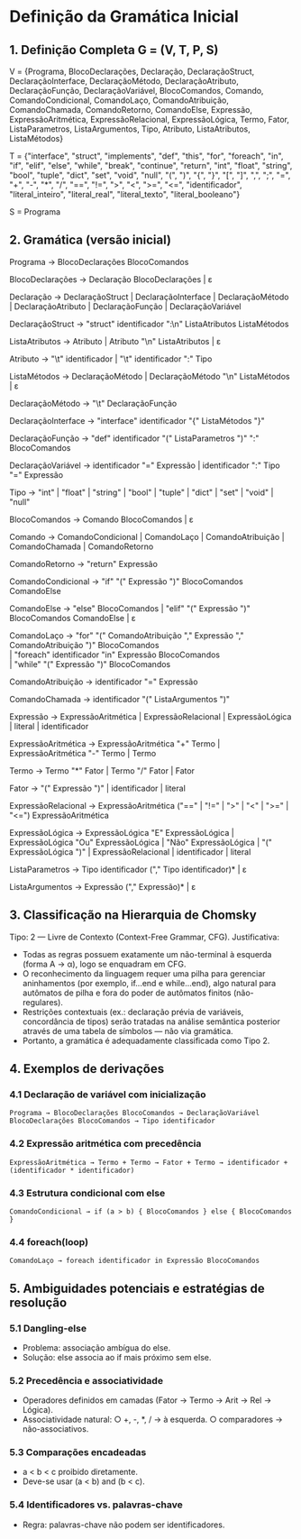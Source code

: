 # **Definição da Gramática Inicial**
## 1. Definição Completa G = (V, T, P, S)
V = {Programa, BlocoDeclarações, Declaração, DeclaraçãoStruct, DeclaraçãoInterface,
     DeclaraçãoMétodo, DeclaraçãoAtributo, DeclaraçãoFunção, DeclaraçãoVariável,
     BlocoComandos, Comando, ComandoCondicional, ComandoLaço, ComandoAtribuição,
     ComandoChamada, ComandoRetorno, ComandoElse, Expressão, ExpressãoAritmética,
     ExpressãoRelacional, ExpressãoLógica, Termo, Fator, ListaParametros,
     ListaArgumentos, Tipo, Atributo, ListaAtributos, ListaMétodos}


T = {"interface", "struct", "implements", "def", "this", "for", "foreach", "in",
     "if", "elif", "else", "while", "break", "continue", "return",
     "int", "float", "string", "bool", "tuple", "dict", "set", "void", "null",
     "(", ")", "{", "}", "[", "]", ",", ";", "=", "+", "-", "*", "/",
     "==", "!=", ">", "<", ">=", "<=", "identificador",
     "literal_inteiro", "literal_real", "literal_texto", "literal_booleano"}


S = Programa

## 2. Gramática (versão inicial)
Programa -> BlocoDeclarações BlocoComandos

BlocoDeclarações -> Declaração BlocoDeclarações | ε

Declaração -> DeclaraçãoStruct | DeclaraçãoInterface | DeclaraçãoMétodo 
            | DeclaraçãoAtributo | DeclaraçãoFunção | DeclaraçãoVariável

DeclaraçãoStruct -> "struct" identificador ":\n" ListaAtributos ListaMétodos

ListaAtributos -> Atributo | Atributo "\n" ListaAtributos | ε 

Atributo -> "\t" identificador | "\t" identificador ":" Tipo

ListaMétodos -> DeclaraçãoMétodo | DeclaraçãoMétodo "\n" ListaMétodos | ε

DeclaraçãoMétodo -> "\t" DeclaraçãoFunção

DeclaraçãoInterface -> "interface" identificador "{" ListaMétodos "}"

DeclaraçãoFunção -> "def" identificador "(" ListaParametros ")" ":" BlocoComandos

DeclaraçãoVariável -> identificador "=" Expressão | identificador ":" Tipo "=" Expressão

Tipo -> "int" | "float" | "string" | "bool" | "tuple" | "dict" | "set" | "void" | "null"

BlocoComandos -> Comando BlocoComandos | ε

Comando -> ComandoCondicional | ComandoLaço | ComandoAtribuição | ComandoChamada | ComandoRetorno

ComandoRetorno -> "return" Expressão

ComandoCondicional -> "if" "(" Expressão ")" BlocoComandos ComandoElse

ComandoElse -> "else" BlocoComandos | "elif" "(" Expressão ")" BlocoComandos ComandoElse | ε

ComandoLaço -> "for" "(" ComandoAtribuição "," Expressão "," ComandoAtribuição ")" BlocoComandos  
             | "foreach" identificador "in" Expressão BlocoComandos  
             | "while" "(" Expressão ")" BlocoComandos

ComandoAtribuição -> identificador "=" Expressão

ComandoChamada -> identificador "(" ListaArgumentos ")"

Expressão -> ExpressãoAritmética | ExpressãoRelacional | ExpressãoLógica | literal | identificador

ExpressãoAritmética -> ExpressãoAritmética "+" Termo
                      | ExpressãoAritmética "-" Termo
                      | Termo

Termo -> Termo "*" Fator
       | Termo "/" Fator
       | Fator

Fator -> "(" Expressão ")" | identificador | literal

ExpressãoRelacional -> ExpressãoAritmética ("==" | "!=" | ">" | "<" | ">=" | "<=") ExpressãoAritmética

ExpressãoLógica -> ExpressãoLógica "E" ExpressãoLógica
                  | ExpressãoLógica "Ou" ExpressãoLógica
                  | "Não" ExpressãoLógica
                  | "(" ExpressãoLógica ")"
                  | ExpressãoRelacional
                  | identificador
                  | literal

ListaParametros -> Tipo identificador ("," Tipo identificador)* | ε

ListaArgumentos -> Expressão ("," Expressão)* | ε

## 3. Classificação na Hierarquia de Chomsky
Tipo: 2 — Livre de Contexto (Context-Free Grammar, CFG).
Justificativa:
- Todas as regras possuem exatamente um não-terminal à esquerda (forma A → α),
logo se enquadram em CFG.
- O reconhecimento da linguagem requer uma pilha para gerenciar aninhamentos (por
exemplo, if...end e while...end), algo natural para autômatos de pilha e fora
do poder de autômatos finitos (não-regulares).
- Restrições contextuais (ex.: declaração prévia de variáveis, concordância de tipos)
serão tratadas na análise semântica posterior através de uma tabela de símbolos — não via gramática.
- Portanto, a gramática é adequadamente classificada como Tipo 2.

## 4. Exemplos de derivações
### 4.1 Declaração de variável com inicialização
``` 
Programa → BlocoDeclarações BlocoComandos → DeclaraçãoVariável BlocoDeclarações BlocoComandos → Tipo identificador
```

### 4.2 Expressão aritmética com precedência
```
ExpressãoAritmética → Termo + Termo → Fator + Termo → identificador + (identificador * identificador)
```

### 4.3 Estrutura condicional com else
```
ComandoCondicional → if (a > b) { BlocoComandos } else { BlocoComandos }
```

### 4.4 foreach(loop)
```
ComandoLaço → foreach identificador in Expressão BlocoComandos
```


## 5. Ambiguidades potenciais e estratégias de resolução
### 5.1 Dangling-else

- Problema: associação ambígua do else.
- Solução: else associa ao if mais próximo sem else.

### 5.2 Precedência e associatividade
- Operadores definidos em camadas (Fator → Termo → Arit → Rel →
Lógica).
- Associatividade natural:
○ +, -, *, / → à esquerda.
○ comparadores → não-associativos.

### 5.3 Comparações encadeadas
- a < b < c proibido diretamente.
- Deve-se usar (a < b) and (b < c).

### 5.4 Identificadores vs. palavras-chave
- Regra: palavras-chave não podem ser identificadores.

